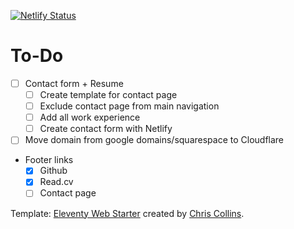 [![Netlify Status](https://api.netlify.com/api/v1/badges/c8206ad9-e3a5-43a9-906a-b158c4331f90/deploy-status)](https://app.netlify.com/sites/dancing-wisp-92b180/deploys)

# To-Do

- [ ] Contact form + Resume
  - [ ] Create template for contact page
  - [ ] Exclude contact page from main navigation
  - [ ] Add all work experience
  - [ ] Create contact form with Netlify
- [ ] Move domain from google domains/squarespace to Cloudflare
- Footer links
  - [X] Github
  - [X] Read.cv
  - [ ] Contact page

Template:
[Eleventy Web Starter](https://eleventywebstarter.netlify.app) created by [Chris Collins](https://www.chrissy.dev).